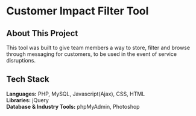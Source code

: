 # Customer Impact Filter Tool

## About This Project

This tool was built to give team members a way to store, filter and browse through messaging for customers, to be used in the event of service disruptions.

## Tech Stack

**Languages:** PHP, MySQL, Javascript(Ajax), CSS, HTML  
**Libraries:** jQuery  
**Database & Industry Tools:** phpMyAdmin, Photoshop
